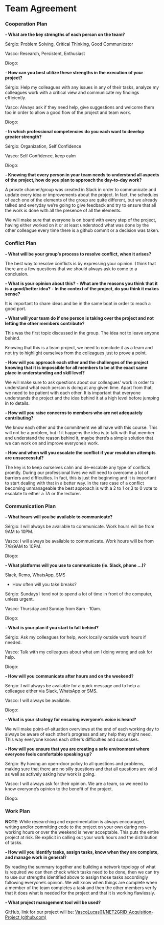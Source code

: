 # **Team Agreement**
### **Cooperation Plan**
**- What are the key strengths of each person on the team?**

Sérgio: Problem Solving, Critical Thinking, Good Communicator 

Vasco: Research, Persistent, Enthusiast

Diogo:

**- How can you best utilize these strengths in the execution of your project?**

Sérgio: Help my colleagues with any issues in any of their tasks, analyze my colleagues work with a critical view and communicate my findings efficiently.

Vasco: Always ask if they need help, give suggestions and welcome them too in order to allow a good flow of the project and team work.

Diogo: 

**- In which professional competencies do you each want to develop greater strength?**

Sérgio: Organization, Self Confidence

Vasco: Self Confidence, keep calm

Diogo:

**- Knowing that every person in your team needs to understand all aspects of the project, how do you plan to approach the day-to-day work?**

A private channel/group was created in Slack in order to communicate and update every idea or improvements about the project. In fact, the schedules of each one of the elements of the group are quite different, but we already talked and everyday we’re going to give feedback and try to ensure that all the work is done with all the presence of all the elements.

We will make sure that everyone is on board with every step of the project, having either worked on it or at least understood what was done by the other colleague every time there is a github commit or a decision was taken.


### **Conflict Plan**
**- What will be your group’s process to resolve conflict, when it arises?**

The best way to resolve conflicts is by expressing your opinion. I think that there are a few questions that we should always ask to come to a conclusion. 

**- What is your opinion about this?**
**- What are the reasons you think that it is a good/better idea?**
**- In the context of the project, do you think it makes sense?**

It is important to share ideas and be in the same boat in order to reach a good port.

**- What will your team do if one person is taking over the project and not letting the other members contribute?**

This was the first topic discussed in the group. The idea not to leave anyone behind.

Knowing that this is a team project, we need to conclude it as a team and not try to highlight ourselves from the colleagues just to prove a point.

**- How will you approach each other and the challenges of the project knowing that it is impossible for all members to be at the exact same place in understanding and skill level?**

We will make sure to ask questions about our colleagues' work in order to understand what each person is doing at any given time. Apart from that, we need to be patient with each other. It is important that everyone understands the project and the idea behind it at a high level before jumping in to details.

**- How will you raise concerns to members who are not adequately contributing?**

We know each other and the commitment we all have with this course. This will not be a problem, but if it happens the idea is to talk with that member and understand the reason behind it, maybe there’s a simple solution that we can work on and improve everyone’s work.

**- How and when will you escalate the conflict if your resolution attempts are unsuccessful?**

The key is to keep ourselves calm and  de-escalate any type of conflicts promtly. During our professional lives we will need to overcome a lot of barriers and difficulties. In fact, this is just the beginning and it is important to start dealing with that in a better way. In the rare case of  a conflict becoming unmanageable the best approach is with a 2 to 1 or 3 to 0 vote to escalate to either a TA or the lecturer.



### **Communication Plan**
**- What hours will you be available to communicate?**

Sérgio: I will always be available to communicate. Work hours will be from 9AM to 10PM.

Vasco: I will always be available to communicate. Work hours will be from 7/8/9AM to 10PM.

Diogo:

**- What platforms will you use to communicate (ie. Slack, phone …)?**

Slack, Remo, WhatsApp, SMS

- How often will you take breaks?

Sérgio: Sundays I tend not to spend a lot of time in front of the computer, unless urgent.

Vasco: Thursday and Sunday from 8am - 10am.

Diogo: 

**- What is your plan if you start to fall behind?**

Sérgio: Ask my colleagues for help, work locally outside work hours if needed.

Vasco: Talk with my colleagues about what am I doing wrong and ask for help.

Diogo:

**- How will you communicate after hours and on the weekend?**

Sérgio: I will always be available for a quick message and to help a colleague either via Slack, WhatsApp or SMS.

Vasco: I will always be available.

Diogo:

**- What is your strategy for ensuring everyone’s voice is heard?**

We will make point-of-situation overviews at the end of each working day to always be aware of each other’s progress and any help they might need. This way everyone knows each other's difficulties and successes.


**- How will you ensure that you are creating a safe environment where everyone feels comfortable speaking up?**

Sérgio: By having an open-door policy to all questions and problems, making sure that there are no silly questions and that all questions are valid as well as actively asking how work is going.

Vasco: I will always ask for their opinion. We are a team, so we need to know everyone’s opinion to the benefit of the project.

Diogo:
### **Work Plan**
**NOTE**: While researching and experimentation is always encouraged, writing and/or committing code to the project on your own during non-working hours or over the weekend is never acceptable. This puts the entire project at risk. Be explicit in calling out your work hours and the distribution of tasks.

**- How will you identify tasks, assign tasks, know when they are complete, and manage work in general?**

By reading the summary together and building a network topology of what is required we can then check which tasks need to be done, then we can try to use our strengths identified above to assign those tasks accordingly following everyone’s opinion. We will know when things are complete when a member of the team completes a task and then the other members verify that it does what is needed for the project and that it is working flawlessly. 

**- What project management tool will be used?**

GitHub, link for our project will be: [VascoLucas01/NET2GRID-Acquisition-Project (github.com)](https://github.com/VascoLucas01/NET2GRID-Acquisition-Project)


